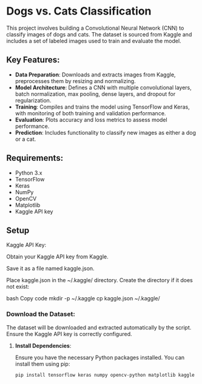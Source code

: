 # Dogs vs. Cats Classification

This project involves building a Convolutional Neural Network (CNN) to classify images of dogs and cats. The dataset is sourced from Kaggle and includes a set of labeled images used to train and evaluate the model.

## Key Features:

- **Data Preparation**: Downloads and extracts images from Kaggle, preprocesses them by resizing and normalizing.
- **Model Architecture**: Defines a CNN with multiple convolutional layers, batch normalization, max pooling, dense layers, and dropout for regularization.
- **Training**: Compiles and trains the model using TensorFlow and Keras, with monitoring of both training and validation performance.
- **Evaluation**: Plots accuracy and loss metrics to assess model performance.
- **Prediction**: Includes functionality to classify new images as either a dog or a cat.

## Requirements:

- Python 3.x
- TensorFlow
- Keras
- NumPy
- OpenCV
- Matplotlib
- Kaggle API key

## Setup

Kaggle API Key:

Obtain your Kaggle API key from Kaggle.

Save it as a file named kaggle.json.

Place kaggle.json in the ~/.kaggle/ directory. Create the directory if it does not exist:

bash
Copy code
mkdir -p ~/.kaggle
cp kaggle.json ~/.kaggle/
### Download the Dataset:

The dataset will be downloaded and extracted automatically by the script. Ensure the Kaggle API key is correctly configured.



1. **Install Dependencies**:

   Ensure you have the necessary Python packages installed. You can install them using pip:

   ```bash
   pip install tensorflow keras numpy opencv-python matplotlib kaggle
